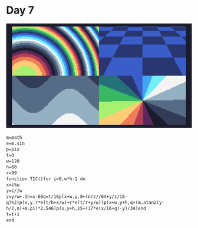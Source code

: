 # Day 7
![The screen is divided into quarters. The first shows a moving pattern of twisting coloured bars. The second is a chequerboard in 3d scrolling towards the viewer. The third is some horizontally scrolling sine waves, and the last is a spinning circular colour wheel](./day07.gif)
```
m=math
e=m.sin
p=pix
t=0
w=120
h=68
r=99
function TIC()for i=0,w*h-1 do
x=i%w
y=i//w
z=y/w+.3n=x-60q=t/16p(x+w,y,8+(n/z//64+y/z/16-q)%2)p(x,y,r*e(t/h+x/w)+r*e(t/r+y/w))p(x+w,y+h,q+(m.atan2(y-h/2,n)+m.pi)*2.546)p(x,y+h,15+(17*e(x/16+q)-y)/34)end
t=t+1
end
```